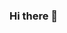 ### Hi there 👋

<!--
**rohit-56/rohit-56** is a ✨ _special_ ✨ repository because its `README.md` (this file) appears on your GitHub profile.

Here are some ideas to get you started:

- 🔭 I’m currently studying on ..."Harcourt Butler Technical University"
- 🌱 I’m currently learning ...JavaScript Node.js
- 👯 I’m looking to collaborate on ...creative projects
- 💬 Ask me about ..."web dev software applications"
- 📫 How to reach me: ..."mail me at rohitmou25@gmail.com"
- 😄 Pronouns: ..."He | Him"
- ⚡ Fun fact: ..."Coding can “power up” your brain"
-->
